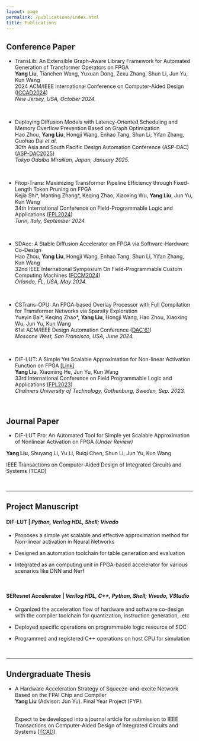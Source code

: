 ```yaml
---
layout: page
permalink: /publications/index.html
title: Publications
---
```




## Conference Paper

- TransLib: An Extensible Graph-Aware Library Framework for Automated Generation of Transformer Operators on FPGA<br>**Yang Liu**, Tianchen Wang, Yuxuan Dong, Zexu Zhang, Shun Li, Jun Yu, Kun Wang<br>2024 ACM/IEEE International Conference on Computer-Aided Design ([ICCAD2024](https://2024.iccad.com/))<br>*New Jersey, USA, October 2024.*
  
  <br>
  
- Deploying Diffusion Models with Latency-Oriented Scheduling and Memory Overflow Prevention Based on Graph Optimization<br>Hao Zhou, **Yang Liu**, Hongji Wang, Enhao Tang, Shun Li, Yifan Zhang, Guohao Dai *et al*.<br>30th Asia and South Pacific Design Automation Conference (ASP-DAC) ([ASP-DAC2025](https://www.aspdac.com/aspdac2025/))<br>*Tokyo Odaiba Miraikan, Japan, January 2025.*

  <br>

- Fitop-Trans: Maximizing Transformer Pipeline Efficiency through Fixed-Length Token Pruning on FPGA<br>Kejia Shi\*, Manting Zhang\*, Keqing Zhao, Xiaoxing Wu, **Yang Liu**, Jun Yu, Kun Wang<br>34th International Conference on Field-Programmable Logic and Applications ([FPL2024](http://asaclab.polito.it/fpl2024/))<br>*Turin, Italy, September 2024.*
  
  <br>
  
- SDAcc: A Stable Diffusion Accelerator on FPGA via
    Software-Hardware Co-Design<br>Hao Zhou, **Yang Liu**, Hongji Wang, Enhao Tang, Shun Li, Yifan Zhang, Kun Wang<br>32nd IEEE International Symposium On Field-Programmable Custom Computing Machines ([FCCM2024](https://www.fccm.org/))<br>*Orlando, FL, USA, May 2024.*

  <br>

- CSTrans-OPU: An FPGA-based Overlay Processor with Full Compilation for Transformer Networks via Sparsity Exploration<br>Yueyin Bai\*, Keqing Zhao\*, **Yang Liu**, Hongji Wang, Hao Zhou, Xiaoxing Wu, Jun Yu, Kun Wang<br>61st ACM/IEEE Design Automation Conference ([DAC'61](https://www.dac.com/))<br>*Moscone West, San Francisco, USA, June 2024.*

  <br>

- DIF-LUT: A Simple Yet Scalable Approximation for Non-linear Activation Function on FPGA [[Link]](https://ieeexplore.ieee.org/document/10296290)<br>**Yang Liu**, Xiaoming He, Jun Yu, Kun Wang<br>33rd International Conference on Field Programmable Logic and Applications ([FPL2023](https://2023.fpl.org/))<br>*Chalmers University of Technology, Gothenburg, Sweden, Sep. 2023.*

  <br>

## Journal Paper

-  DIF-LUT Pro: An Automated Tool for Simple yet Scalable Approximation of Nonlinear Activation on FPGA *(Under Review)*

  **Yang Liu**, Shuyang Li, Yu Li, Ruiqi Chen, Shun Li, Jun Yu, Kun Wang
  
  IEEE Transactions on Computer-Aided Design of Integrated Circuits and Systems (TCAD)
  
  <br>

---

## Project Manuscript

#### DIF-LUT | *Python, Verilog HDL, Shell; Vivado*

- Proposes a simple yet scalable and effective approximation method for Non-linear activation in Neural Networks<br>

- Designed an automation toolchain for table generation and evaluation<br>

- Integrated as an computing unit in FPGA-based accelerator for various scenarios like DNN and Nerf

  <br>

#### SEResnet Accelerator | *Verilog HDL, C++, Python, Shell; Vivado, VStudio*

- Organized the acceleration flow of hardware and software co-design with the compiler toolchain for quantization, instruction generation, .etc<br>

- Deployed specific operations on programmable logic resource of SOC<br>

- Programmed and registered C++ operations on host CPU for simulation<br>

  <br>

---

## Undergraduate Thesis

- A Hardware Acceleration Strategy of Squeeze-and-excite Network Based on the FPAI Chip and Compiler<br>**Yang Liu** (Advisor: Jun Yu). Final Year Project (FYP). 

  <br>Expect to be developed into a journal article for submission to IEEE Transactions on Computer-Aided Design of Integrated Circuits and Systems ([TCAD](https://ieeexplore.ieee.org/xpl/RecentIssue.jsp?punumber=43)).
  
  <br>
